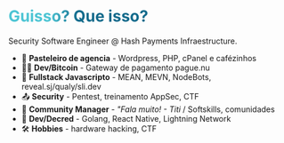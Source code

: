 # Guisso? Que isso?

Security Software Engineer @ Hash Payments Infraestructure.

- 📝 **Pasteleiro de agencia** - Wordpress, PHP, cPanel e cafézinhos
- 🧑‍💻 **Dev/Bitcoin** - Gateway de pagamento pague.nu
- 🎨 **Fullstack Javascripto** - MEAN, MEVN, NodeBots, reveal.sj/qualy/sli.dev
- 📤 **Security** - Pentest, treinamento AppSec, CTF
- 🤹 **Community Manager** - <i>"Fala muito! - Titi</i> / Softskills, comunidades
- 🎥 **Dev/Decred** - Golang, React Native, Lightning Network
- 🛠 **Hobbies** - hardware hacking, CTF

<br>
<br>

<style>
h1 {
  background-color: #2B90B6;
  background-image: linear-gradient(85deg, #4EC5D4 15%, #146b8c 25%);
  background-size: 100%;
  -webkit-background-clip: text;
  -moz-background-clip: text;
  -webkit-text-fill-color: transparent; 
  -moz-text-fill-color: transparent;
}
</style>
